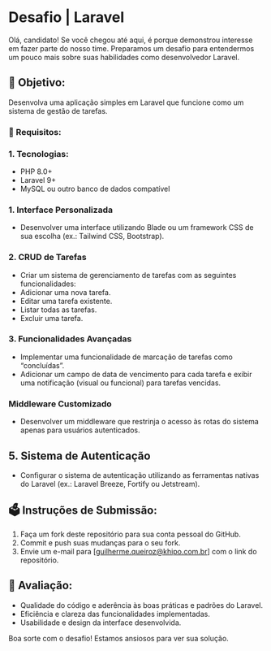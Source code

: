 # Desafio | Laravel

Olá, candidato! Se você chegou até aqui, é porque demonstrou interesse em fazer parte do nosso time. Preparamos um desafio para entendermos um pouco mais sobre suas habilidades como desenvolvedor Laravel.

## 🚀 Objetivo:

Desenvolva uma aplicação simples em Laravel que funcione como um sistema de gestão de tarefas.

### 📜 Requisitos:

### 1. Tecnologias:
- PHP 8.0+
- Laravel 9+
- MySQL ou outro banco de dados compatível

### 1. Interface Personalizada
- Desenvolver uma interface utilizando Blade ou um framework CSS de sua escolha (ex.: Tailwind CSS, Bootstrap).

### 2. CRUD de Tarefas
- Criar um sistema de gerenciamento de tarefas com as seguintes funcionalidades:
- Adicionar uma nova tarefa.
- Editar uma tarefa existente.
- Listar todas as tarefas.
- Excluir uma tarefa.

### 3. Funcionalidades Avançadas
- Implementar uma funcionalidade de marcação de tarefas como “concluídas”.
- Adicionar um campo de data de vencimento para cada tarefa e exibir uma notificação (visual ou funcional) para tarefas vencidas.

### Middleware Customizado
- Desenvolver um middleware que restrinja o acesso às rotas do sistema apenas para usuários autenticados.

## 5. Sistema de Autenticação
- Configurar o sistema de autenticação utilizando as ferramentas nativas do Laravel (ex.: Laravel Breeze, Fortify ou Jetstream).

## 🗳️ Instruções de Submissão:
1. Faça um fork deste repositório para sua conta pessoal do GitHub.
2. Commit e push suas mudanças para o seu fork.
3. Envie um e-mail para [guilherme.queiroz@khipo.com.br] com o link do repositório.

## 🧪 Avaliação:
- Qualidade do código e aderência às boas práticas e padrões do Laravel.
- Eficiência e clareza das funcionalidades implementadas.
- Usabilidade e design da interface desenvolvida.

Boa sorte com o desafio! Estamos ansiosos para ver sua solução.
